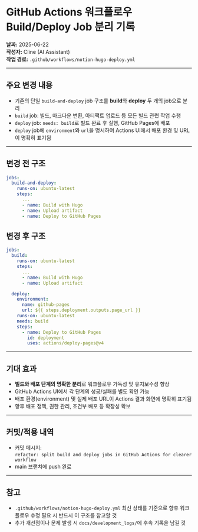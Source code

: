 # GitHub Actions 워크플로우 Build/Deploy Job 분리 기록

**날짜:** 2025-06-22  
**작성자:** Cline (AI Assistant)  
**작업 경로:** `.github/workflows/notion-hugo-deploy.yml`

---

## 주요 변경 내용

- 기존의 단일 `build-and-deploy` job 구조를 **build**와 **deploy** 두 개의 job으로 분리
- `build` job: 빌드, 마크다운 변환, 아티팩트 업로드 등 모든 빌드 관련 작업 수행
- `deploy` job: `needs: build`로 빌드 완료 후 실행, GitHub Pages에 배포
- `deploy` job에 `environment`와 `url`을 명시하여 Actions UI에서 배포 환경 및 URL이 명확히 표기됨

---

## 변경 전 구조

```yaml
jobs:
  build-and-deploy:
    runs-on: ubuntu-latest
    steps:
      ...
      - name: Build with Hugo
      - name: Upload artifact
      - name: Deploy to GitHub Pages
```

## 변경 후 구조

```yaml
jobs:
  build:
    runs-on: ubuntu-latest
    steps:
      ...
      - name: Build with Hugo
      - name: Upload artifact

  deploy:
    environment:
      name: github-pages
      url: ${{ steps.deployment.outputs.page_url }}
    runs-on: ubuntu-latest
    needs: build
    steps:
      - name: Deploy to GitHub Pages
        id: deployment
        uses: actions/deploy-pages@v4
```

---

## 기대 효과

- **빌드와 배포 단계의 명확한 분리**로 워크플로우 가독성 및 유지보수성 향상
- GitHub Actions UI에서 각 단계의 성공/실패를 별도 확인 가능
- 배포 환경(environment) 및 실제 배포 URL이 Actions 결과 화면에 명확히 표기됨
- 향후 배포 정책, 권한 관리, 조건부 배포 등 확장성 확보

---

## 커밋/적용 내역

- 커밋 메시지:  
  `refactor: split build and deploy jobs in GitHub Actions for clearer workflow`
- main 브랜치에 push 완료

---

## 참고

- `.github/workflows/notion-hugo-deploy.yml` 최신 상태를 기준으로 향후 워크플로우 수정 필요 시 반드시 이 구조를 참고할 것
- 추가 개선점이나 문제 발생 시 `docs/development_logs/`에 후속 기록을 남길 것
